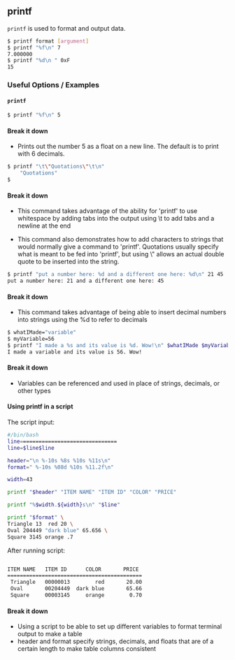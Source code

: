 ---
---

printf
--

`printf` is used to format and output data.

~~~ bash
$ printf format [argument]
$ printf "%f\n" 7
7.000000
$ printf "%d\n " 0xF
15
~~~

<!--more-->

### Useful Options / Examples

#### `printf`
~~~ bash
$ printf "%f\n" 5
~~~

#### Break it down

* Prints out the number 5 as a float on a new line. The default is to print with 6 decimals.

~~~ bash
$ printf "\t\"Quotations\"\t\n"
	"Quotations"	
$
~~~

#### Break it down

* This command takes advantage of the ability for 'printf' to use whitespace by adding tabs into the output using \t to add tabs and a newline at the end

* This command also demonstrates how to add characters to strings that would normally give a command to 'printf'. Quotations usually specify what is meant to be fed into 'printf', but using \\" allows an actual double quote to be inserted into the string.

~~~ bash
$ printf "put a number here: %d and a different one here: %d\n" 21 45
put a number here: 21 and a different one here: 45
~~~

#### Break it down

* This command takes advantage of being able to insert decimal numbers into strings using the %d to refer to decimals

~~~ bash
$ whatIMade="variable"
$ myVariable=56
$ printf "I made a %s and its value is %d. Wow!\n" $whatIMade $myVariable
I made a variable and its value is 56. Wow!
~~~

#### Break it down

* Variables can be referenced and used in place of strings, decimals, or other types

#### Using printf in a script
The script input:

~~~ bash
#/bin/bash
line===============================
line=$line$line

header="\n %-10s %8s %10s %11s\n"
format=" %-10s %08d %10s %11.2f\n"

width=43

printf "$header" "ITEM NAME" "ITEM ID" "COLOR" "PRICE"

printf "%$width.${width}s\n" "$line"

printf "$format" \
Triangle 13  red 20 \
Oval 204449 "dark blue" 65.656 \
Square 3145 orange .7
~~~

After running script:

~~~ bash

ITEM NAME   ITEM ID      COLOR       PRICE
===========================================
 Triangle   00000013        red       20.00
 Oval       00204449  dark blue       65.66
 Square     00003145     orange        0.70
~~~

#### Break it down
* Using a script to be able to set up different variables to format terminal output to make a table
* header and format specify strings, decimals, and floats that are of a certain length to make table columns consistent




